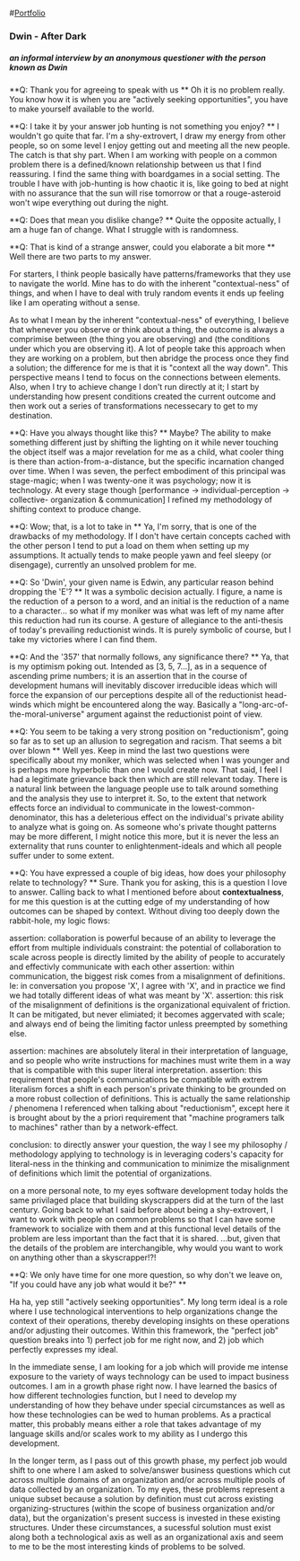#[Portfolio](http://dwin357.github.io/)


### Dwin - After Dark
##### an informal interview by an anonymous questioner with the person known as Dwin 

**Q: Thank you for agreeing to speak with us **
Oh it is no problem really.  You know how it is when you are "actively seeking opportunities", you have to make yourself available to the world.

**Q: I take it by your answer job hunting is not something you enjoy? **
I wouldn't go quite that far.  I'm a shy-extrovert, I draw my energy from other people, so on some level I enjoy getting out and meeting all the new people.  The catch is that shy part.  When I am working with people on a common problem there is a defined/known relationship between us that I find reassuring.  I find the same thing with boardgames in a social setting.  The trouble I have with job-hunting is how chaotic it is, like going to bed at night with no assurance that the sun will rise tomorrow or that a rouge-asteroid won't wipe everything out during the night.

**Q: Does that mean you dislike change? **
Quite the opposite actually, I am a huge fan of change.  What I struggle with is randomness.  

**Q: That is kind of a strange answer, could you elaborate a bit more **
Well there are two parts to my answer.

For starters, I think people basically have patterns/frameworks that they use to navigate the world.  Mine has to do with the inherent "contextual-ness" of things, and when I have to deal with truly random events it ends up feeling like I am operating without a sense.

As to what I mean by the inherent "contextual-ness" of everything, I believe that whenever you observe or think about a thing, the outcome is always a comprimise between (the thing you are observing) and (the conditions under which you are observing it).  A lot of people take this approach when they are working on a problem, but then abridge the process once they find a solution; the difference for me is that it is "context all the way down".  This perspective means I tend to focus on the connections between elements.  Also, when I try to achieve change I don't run directly at it; I start by understanding how present conditions created the current outcome and then work out a series of transformations necessecary to get to my destination.


**Q: Have you always thought like this? **
Maybe?  The ability to make something different just by shifting the lighting on it while never touching the object itself was a major revelation for me as a child, what cooler thing is there than action-from-a-distance, but the specific incarnation changed over time.  When I was seven, the perfect embodiment of this principal was stage-magic; when I was twenty-one it was psychology; now it is technology.  At every stage though [performance -> individual-perception -> collective- organization & communication] I refined my methodology of shifting context to produce change.


**Q: Wow; that, is a lot to take in **
Ya, I'm sorry, that is one of the drawbacks of my methodology.  If I don't have certain concepts cached with the other person I tend to put a load on them when setting up my assumptions.  It actually tends to make people yawn and feel sleepy (or disengage), currently an unsolved problem for me.


**Q: So 'Dwin', your given name is Edwin, any particular reason behind dropping the 'E'? **
It was a symbolic decision actually.  I figure, a name is the reduction of a person to a word, and an initial is the reduction of a name to a character... so what if my moniker  was what was left of my name after this reduction had run its course.  A gesture of allegiance to the anti-thesis of today's prevailing reductionist winds.  It is purely symbolic of course, but I take my victories where I can find them.

**Q: And the '357' that normally follows, any significance there? **
Ya, that is my optimism poking out.  Intended as [3, 5, 7...], as in a sequence of ascending prime numbers; it is an assertion that in the course of development humans will inevitably discover irreducible ideas which will force the expansion of our perceptions despite all of the reductionist head-winds which might be encountered along the way.  Basically a "long-arc-of-the-moral-universe" argument against the reductionist point of view.

**Q: You seem to be taking a very strong position on "reductionism", going so far as to set up an allusion to segregation and racism.  That seems a bit over blown **
Well yes.  Keep in mind the last two questions were specifically about my moniker, which was selected when I was younger and is perhaps more hyperbolic than one I would create now.  That said, I feel I had a legitimate grievance back then which are still relevant today.  There is a natural link between the language people use to talk around something and the analysis they use to interpret it.  So, to the extent that network effects force an individual to communicate in the lowest-common-denominator, this has a deleterious effect on the individual's private ability to analyze what is going on.  As someone who's private thought patterns may be more different, I might notice this more, but it is never the less an externality that runs counter to enlightenment-ideals and which all people suffer under to some extent.

**Q: You have expressed a couple of big ideas, how does your philosophy relate to technology? **
Sure.  Thank you for asking, this is a question I love to answer.  Calling back to what I mentioned before about **contextualness**, for me this question is at the cutting edge of my understanding of how outcomes can be shaped by context.  Without diving too deeply down the rabbit-hole, my logic flows: 

assertion: collaboration is powerful because of an ability to leverage the effort from multiple individuals 
  constraint: the potential of collaboration to scale across people is directly limited by the ability of people to accurately and effectivly communicate with each other
    assertion: within communication, the biggest risk comes from a misalignment of definitions. Ie: in conversation you propose 'X', I agree with 'X', and in practice we find we had totally different ideas of what was meant by 'X'.
      assertion: this risk of the misalignment of definitions is the organizational equivalent of friction.  It can be mitigated, but never elimiated; it becomes aggervated with scale; and always end of being the limiting factor unless preempted by something else.

assertion: machines are absolutely literal in their interpretation of language, and so people who write instructions for machines must write them in a way that is compatible with this super literal interpretation.
  assertion: this requirement that people's communications be compatible with extrem literalism forces a shift in each person's private thinking to be grounded on a more robust collection of definitions.  This is actually the same relationship / phenomena I referenced when talking about "reductionism", except here it is brought about by the a priori requirement that "machine programers talk to machines" rather than by a network-effect.

conclusion: to directly answer your question, the way I see my philosophy / methodology applying to technology is in leveraging coders's capacity for literal-ness in the thinking and communication to minimize the misalignment of definitions which limit the potential of organizations.

on a more personal note, to my eyes software development today holds the same privilaged place that building skyscrappers did at the turn of the last century.   Going back to what I said before about being a shy-extrovert, I want to work with people on common problems so that I can have some framework to socialize with them and at this functional level details of the problem are less important than the fact that it is shared.  ...but, given that the details of the problem are interchangible, why would you want to work on anything other than a skyscrapper!?!



**Q: We only have time for one more question, so why don't we leave on, "If you could have any job what would it be?" **

Ha ha, yep still "actively seeking opportunities".  My long term ideal is a role where I use technological interventions to help organizations change the context of their operations, thereby developing insights on these operations and/or adjusting their outcomes.  Within this framework, the "perfect job" question breaks into 1) perfect job for me right now, and 2) job which perfectly expresses my ideal.

In the immediate sense, I am looking for a job which will provide me intense exposure to the variety of ways technology can be used to impact business outcomes.  I am in a growth phase right now.  I have learned the basics of how different technologies function, but I need to develop my understanding of how they behave under special circumstances as well as how these technologies can be wed to human problems.  As a practical matter, this probably means either a role that takes advantage of my language skills and/or scales work to my ability as I undergo this development.

In the longer term, as I pass out of this growth phase, my perfect job would shift to one where I am asked to solve/answer business questions which cut across multiple domains of an organization and/or across multiple pools of data collected by an organization.  To my eyes, these problems represent a unique subset because a solution by definition must cut across existing organizing-structures (within the scope of business organization and/or data), but the organization's present success is invested in these existing structures.  Under these circumstances, a sucessful solution must exist along both a technological axis as well as an organizational axis and seem to me to be the most interesting kinds of problems to be solved.